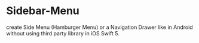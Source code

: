 # Sidebar-Menu
create Side Menu  (Hamburger Menu) or a Navigation Drawer like in Android without using third party library in iOS Swift 5.
